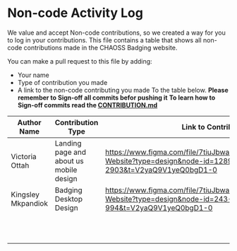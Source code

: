 # Non-code Activity Log

We value and accept Non-code contributions, so we created a way for you to log in your contributions. This file contains a table that shows all non-code contributions made in the CHAOSS Badging website.

You can make a pull request to this file by adding:

- Your name
- Type of contribution you made
- A link to the non-code contributing you made
  To the table below.
  **Please remember to Sign-off all commits befor pushing it**
  **To learn how to Sign-off commits read the [CONTRIBUTION.md](CONTRIBUTION.md)**

| Author Name    | Contribution Type                       | Link to Contribution |
| -------------- | --------------------------------------- | -------------------- |
| Victoria Ottah | Landing page and about us mobile design | https://www.figma.com/file/7tiuJbwakgDu15mOjzKTDK/Badging-Website?type=design&node-id=1289-2903&t=V2yaQ9V1yeQ0bgD1-0                     |
| Kingsley Mkpandiok    | Badging Desktop Design                                   |   https://www.figma.com/file/7tiuJbwakgDu15mOjzKTDK/Badging-Website?type=design&node-id=243-994&t=V2yaQ9V1yeQ0bgD1-0                   |
|                |                                         |                      |
|                |                                         |                      |
|                |                                         |                      |
|                |                                         |                      |
|                |                                         |                      |
|                |                                         |                      |
|                |                                         |                      |
|                |                                         |                      |
|                |                                         |                      |
|                |                                         |                      |
|                |                                         |                      |
